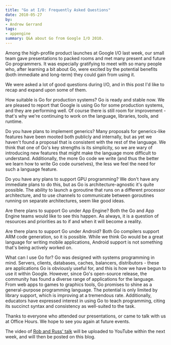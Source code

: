 ```yaml
---
title: "Go at I/O: Frequently Asked Questions"
date: 2010-05-27
by:
- Andrew Gerrand
tags:
- appengine
summary: Q&A about Go from Google I/O 2010.
---
```



Among the high-profile product launches at Google I/O last week,
our small team gave presentations to packed rooms and met many present and
future Go programmers.
It was especially gratifying to meet with so many people who,
after learning a bit about Go, were excited by the potential benefits (both
immediate and long-term) they could gain from using it.

We were asked a lot of good questions during I/O, and in this post I'd like to recap and expand upon some of them.

How suitable is Go for production systems?
Go is ready and stable now. We are pleased to report that Google is using
Go for some production systems,
and they are performing well.
Of course there is still room for improvement - that's why we're continuing
to work on the language,
libraries, tools, and runtime.

Do you have plans to implement generics?
Many proposals for generics-like features have been mooted both publicly and internally,
but as yet we haven't found a proposal that is consistent with the rest of the language.
We think that one of Go's key strengths is its simplicity,
so we are wary of introducing new features that might make the language
more difficult to understand.
Additionally, the more Go code we write (and thus the better we learn how
to write Go code ourselves),
the less we feel the need for such a language feature.

Do you have any plans to support GPU programming?
We don't have any immediate plans to do this,
but as Go is architecture-agnostic it's quite possible.
The ability to launch a goroutine that runs on a different processor architecture,
and to use channels to communicate between goroutines running on separate architectures,
seem like good ideas.

Are there plans to support Go under App Engine?
Both the Go and App Engine teams would like to see this happen.
As always, it is a question of resources and priorities as to if and when
it will become a reality.

Are there plans to support Go under Android?
Both Go compilers support ARM code generation, so it is possible.
While we think Go would be a great language for writing mobile applications,
Android support is not something that's being actively worked on.

What can I use Go for?
Go was designed with systems programming in mind.
Servers, clients, databases, caches, balancers,
distributors - these are applications Go is obviously useful for,
and  this is how we have begun to use it within Google.
However, since Go's open-source release, the community has found a diverse
range of applications for the language.
From web apps to games to graphics tools,
Go promises to shine as a general-purpose programming language.
The potential is only limited by library support,
which is improving at a tremendous rate.
Additionally, educators have expressed interest in using Go to teach programming,
citing its succinct syntax and consistency as well-suited to the task.

Thanks to everyone who attended our presentations,
or came to talk with us at Office Hours.
We hope to see you again at future events.

The video of [Rob and Russ' talk](http://code.google.com/events/io/2010/sessions/go-programming.html)
will be uploaded to YouTube within the next week,
and will then be posted on this blog.
